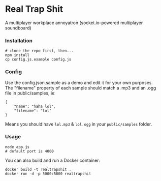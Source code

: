 # Real Trap Shit
A multiplayer workplace annoyatron (socket.io-powered multiplayer soundboard)


### Installation
    # clone the repo first, then...
    npm install
    cp config.js.example config.js

### Config
Use the config.json.sample as a demo and edit it for your own purposes.
The "filename" property of each sample should match a .mp3 and an .ogg file in public/samples, ie:

    {
        "name": "haha lol",
        "filename": "lol"
    }

Means you should have `lol.mp3` & `lol.ogg` in your `public/samples` folder.

### Usage
    node app.js
    # default port is 4000

You can also build and run a Docker container:

    docker build -t realtrapshit .
    docker run -d -p 5000:5000 realtrapshit
